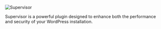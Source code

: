 ![Supervisor](https://raw.githubusercontent.com/supervisorwp/supervisor/main/assets/images/supervisor-logo.png)

Supervisor is a powerful plugin designed to enhance both the performance and security of your WordPress installation.
